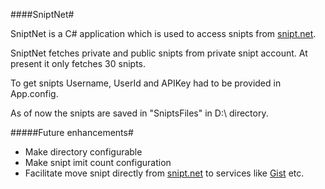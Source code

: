 ####SniptNet#

SniptNet is a C# application which is used to access snipts from [snipt.net].

SniptNet fetches private and public snipts from private snipt account.
At present it only fetches 30 snipts.

To get snipts Username, UserId and APIKey had to be provided in App.config.

As of now the snipts are saved in "SniptsFiles" in D:\\ directory.

#####Future enhancements#

* Make directory configurable
* Make snipt imit count configuration
* Facilitate move snipt directly from [snipt.net] to services like [Gist] etc.


[snipt.net]: https://snipt.net
[Gist]: http://gist.github.com
